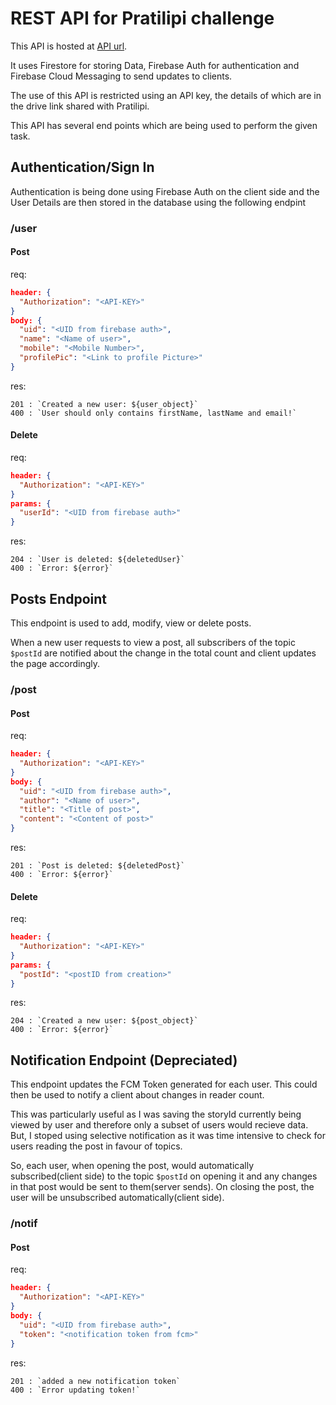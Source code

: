 # REST API for Pratilipi challenge

This API is hosted at [API url](https://us-central1-pratilipi.cloudfunctions.net/webAppV1/api/v1). 

It uses Firestore for storing Data, Firebase Auth for authentication and Firebase Cloud Messaging to send updates to clients.

The use of this API is restricted using an API key, the details of which are in the drive link shared with Pratilipi.

This API has several end points which are being used to perform the given task.

## Authentication/Sign In

Authentication is being done using Firebase Auth on the client side and the User Details are then stored in the database using the following endpint

### /user

#### Post

req:
```json
header: {
  "Authorization": "<API-KEY>"
}
body: {
  "uid": "<UID from firebase auth>",
  "name": "<Name of user>",
  "mobile": "<Mobile Number>",
  "profilePic": "<Link to profile Picture>"
}
```

res:

```
201 : `Created a new user: ${user_object}`
400 : `User should only contains firstName, lastName and email!`
```

#### Delete

req:
```json
header: {
  "Authorization": "<API-KEY>"
}
params: {
  "userId": "<UID from firebase auth>"
}
```

res:

```
204 : `User is deleted: ${deletedUser}`
400 : `Error: ${error}`
```

## Posts Endpoint

This endpoint is used to add, modify, view or delete posts.

When a new user requests to view a post, all subscribers of the topic `$postId` are notified about the change in the total count and client updates the page accordingly.

### /post

#### Post

req:
```json
header: {
  "Authorization": "<API-KEY>"
}
body: {
  "uid": "<UID from firebase auth>",
  "author": "<Name of user>",
  "title": "<Title of post>",
  "content": "<Content of post>"
}
```

res:

```
201 : `Post is deleted: ${deletedPost}`
400 : `Error: ${error}`
```

#### Delete

req:
```json
header: {
  "Authorization": "<API-KEY>"
}
params: {
  "postId": "<postID from creation>"
}
```

res:

```
204 : `Created a new user: ${post_object}`
400 : `Error: ${error}`
```

## Notification Endpoint (Depreciated)

This endpoint updates the FCM Token generated for each user. This could then be used to notify a client about changes in reader count. 

This was particularly useful as I was saving the storyId currently being viewed by user and therefore only a subset of users would recieve data.
But, I stoped using selective notification as it was time intensive to check for users reading the post in favour of topics.

So, each user, when opening the post, would automatically subscribed(client side) to the topic `$postId` on opening it and any changes in that post would be sent to them(server sends). On closing the post, the user will be unsubscribed automatically(client side).
### /notif

#### Post

req:
```json
header: {
  "Authorization": "<API-KEY>"
}
body: {
  "uid": "<UID from firebase auth>",
  "token": "<notification token from fcm>"
}
```

res:

```
201 : `added a new notification token`
400 : `Error updating token!`
```
